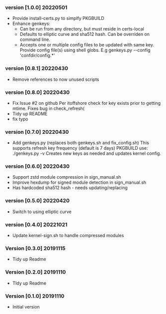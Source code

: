 ### version [1.0.0] 20220501

 - Provide install-certs.py to simplfy PKGBUILD
 - Enhance genkeys:
     - Can be run from any directory, but must reside in certs-local
     - Defaults to elliptic curve and sha512 hash. Can be overriden on command line.
     - Accepts one or multiple config files to be updated with same key. 
       Provide config file(s) using shell globs. E.g
       genkeys.py --config 'confdir/config.*'

### version [0.8.1] 20220430

  - Remove references to now unused scripts

### version [0.8.0] 20220430

  - Fix Issue #2 on github 
    Per itoffshore check for key exists prior to getting mtime. Fixes bug in check_refresh(
  - Tidy up README
  - fix typo

### version [0.7.0] 20220430

  - Add genkeys.py (replaces both genkeys.sh and fix_config.sh) 
    This supports refresh key frequency (default is 7 days) 
    PKGBUILD use: ./genkeys.py -v
    Creates new keys as needed and updates kernel config.

### version [0.6.0] 20220430

  - Support zstd module compression in sign_manual.sh
  - Improve hexdump for signed module detection in sign_manual.sh
  - Has hardcoded sha512 hash - needs updating/replacing

### version [0.5.0] 20220420

  - Switch to using elliptic curve 

### version [0.4.0] 20221021

  - Update kernel-sign.sh to handle compressed modules

### Version [0.3.0] 20191115

  - Tidy up Readme

### Version [0.2.0] 20191110

  - TIdy up Readme

### Version [0.1.0] 20191110

  - Initial version

